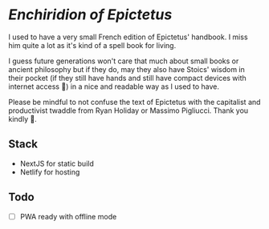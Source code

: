 # *Enchiridion of Epictetus*

I used to have a very small French edition of Epictetus' handbook. I miss him quite a lot as it's kind of a spell book for living.

I guess future generations won't care that much about small books or ancient philosophy but if they do, may they also have Stoics' wisdom in their pocket (if they still have hands and still have compact devices with internet access 🤖) in a nice and readable way as I used to have.

Please be mindful to not confuse the text of Epictetus with the capitalist and productivist twaddle from Ryan Holiday or Massimo Pigliucci. Thank you kindly 🙇.

## Stack 

- NextJS for static build 
- Netlify for hosting

## Todo 

- [ ] PWA ready with offline mode 